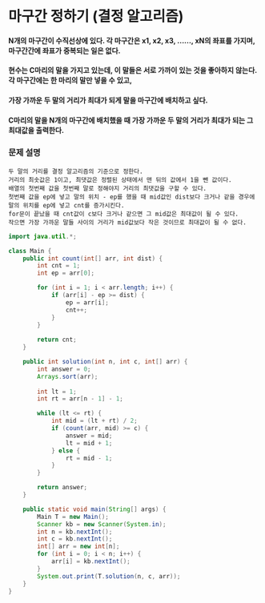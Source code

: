 # 마구간 정하기 (결정 알고리즘)

#### N개의 마구간이 수직선상에 있다. 각 마구간은 x1, x2, x3, ......, xN의 좌표를 가지며, 마구간간에 좌표가 중복되는 일은 없다.

#### 현수는 C마리의 말을 가지고 있는데, 이 말들은 서로 가까이 있는 것을 좋아하지 않는다. 각 마구간에는 한 마리의 말만 넣을 수 있고,

#### 가장 가까운 두 말의 거리가 최대가 되게 말을 마구간에 배치하고 싶다.

#### C마리의 말을 N개의 마구간에 배치했을 때 가장 가까운 두 말의 거리가 최대가 되는 그 최대값을 출력한다.

### 문제 설명

```
두 말의 거리를 결정 알고리즘의 기준으로 정한다.
거리의 최솟값은 1이고, 최댓값은 정렬된 상태에서 맨 뒤의 값에서 1을 뺀 값이다.
배열의 첫번째 값을 첫번째 말로 정해야지 거리의 최댓값을 구할 수 있다.
첫번째 값을 ep에 넣고 말의 위치 - ep를 했을 때 mid값인 dist보다 크거나 같을 경우에 말의 위치를 ep에 넣고 cnt를 증가시킨다.
for문이 끝났을 때 cnt값이 c보다 크거나 같으면 그 mid값은 최대값이 될 수 있다.
작으면 가장 가까운 말들 사이의 거리가 mid값보다 작은 것이므로 최대값이 될 수 없다.
```

```java
import java.util.*;

class Main {
    public int count(int[] arr, int dist) {
        int cnt = 1;
        int ep = arr[0];

        for (int i = 1; i < arr.length; i++) {
            if (arr[i] - ep >= dist) {
                ep = arr[i];
                cnt++;
            }
        }
        
        return cnt;
    }

    public int solution(int n, int c, int[] arr) {
        int answer = 0;
        Arrays.sort(arr);
        
        int lt = 1;
        int rt = arr[n - 1] - 1;

        while (lt <= rt) {
            int mid = (lt + rt) / 2;
            if (count(arr, mid) >= c) {
                answer = mid;
                lt = mid + 1;
            } else {
                rt = mid - 1;
            }
        }

        return answer;
    }

    public static void main(String[] args) {
        Main T = new Main();
        Scanner kb = new Scanner(System.in);
        int n = kb.nextInt();
        int c = kb.nextInt();
        int[] arr = new int[n];
        for (int i = 0; i < n; i++) {
            arr[i] = kb.nextInt();
        }
        System.out.print(T.solution(n, c, arr));
    }
}
```